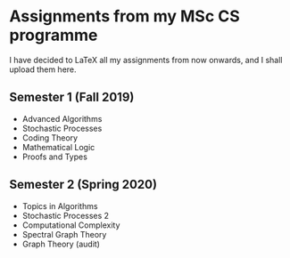 # Assignments from my MSc CS programme

I have decided to LaTeX all my assignments from now onwards, and I shall upload them here.

## Semester 1 (Fall 2019)

- Advanced Algorithms
- Stochastic Processes
- Coding Theory
- Mathematical Logic
- Proofs and Types

## Semester 2 (Spring 2020)

- Topics in Algorithms
- Stochastic Processes 2
- Computational Complexity
- Spectral Graph Theory
- Graph Theory (audit)

